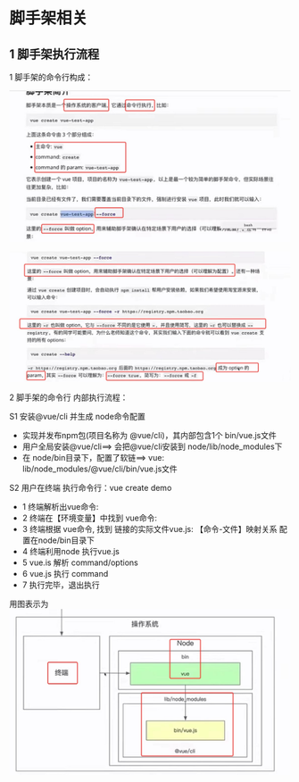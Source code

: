 # 脚手架相关

## 1 脚手架执行流程

1 脚手架的命令行构成：

![命令行构成1](./03-1-脚手架命令构成1.jpg)

![命令行构成2](./03-2-脚手架命令构成2.jpg)

2 脚手架的命令行 内部执行流程：

S1 安装@vue/cli 并生成 node命令配置
  - 实现并发布npm包(项目名称为 @vue/cli)，其内部包含1个 bin/vue.js文件
  - 用户全局安装@vue/cli==> 会把@vue/cli安装到 node/lib/node_modules下
  - 在 node/bin目录下，配置了软链==> vue: lib/node_modules/@vue/cli/bin/vue.js文件

S2 用户在终端 执行命令行：vue create demo
  - 1 终端解析出vue命令: 
  - 2 终端在【环境变量】中找到 vue命令: 
  - 3 终端根据 vue命令, 找到 链接的实际文件vue.js: 【命令-文件】映射关系 配置在node/bin目录下
  - 4 终端利用node 执行vue.js
  - 5 vue.is 解析 command/options
  - 6 vue.js 执行 command
  - 7 执行完毕，退出执行

用图表示为 <br/>
![node /bin和/lib/node_modules关系图](./03-3-脚手架内部执行流程1.jpg)
   
  
 
